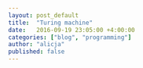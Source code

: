 ```yaml
---
layout: post_default
title:  "Turing machine"
date:   2016-09-19 23:05:00 +4:00:00
categories: ["blog", "programming"]
author: "alicja"
published: false
---
```

